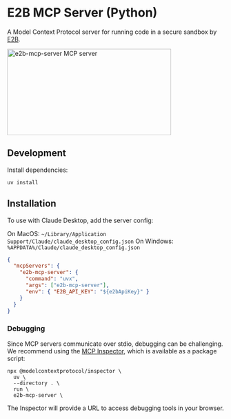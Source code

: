 # E2B MCP Server (Python)

A Model Context Protocol server for running code in a secure sandbox by [E2B](https://e2b.dev).

<a href="https://glama.ai/mcp/servers/o9swvhmy2i"><img width="380" height="200" src="https://glama.ai/mcp/servers/o9swvhmy2i/badge" alt="e2b-mcp-server MCP server" /></a>

## Development

Install dependencies:
```
uv install
```

## Installation

To use with Claude Desktop, add the server config:

On MacOS: `~/Library/Application Support/Claude/claude_desktop_config.json`
On Windows: `%APPDATA%/Claude/claude_desktop_config.json`

```json
{
  "mcpServers": {
    "e2b-mcp-server": {
      "command": "uvx",
      "args": ["e2b-mcp-server"],
      "env": { "E2B_API_KEY": "${e2bApiKey}" }
    }
  }
}
```

### Debugging

Since MCP servers communicate over stdio, debugging can be challenging. We recommend using the [MCP Inspector](https://github.com/modelcontextprotocol/inspector), which is available as a package script:

```
npx @modelcontextprotocol/inspector \
  uv \
  --directory . \
  run \
  e2b-mcp-server \
```

The Inspector will provide a URL to access debugging tools in your browser.
